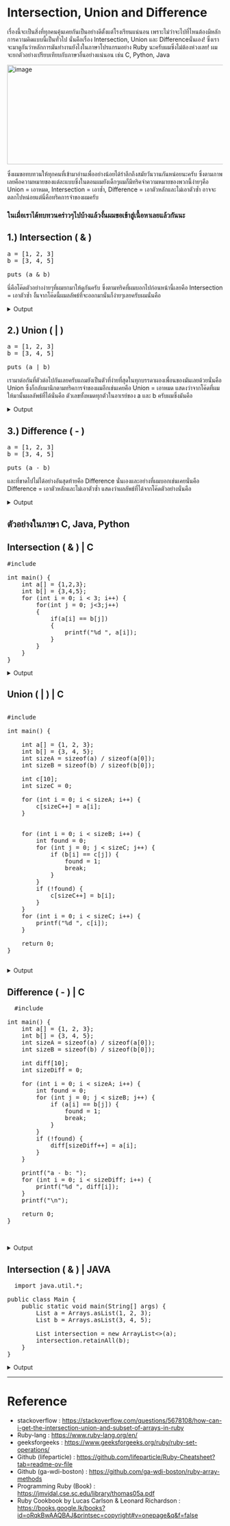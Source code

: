# Intersection, Union and Difference

เรื่องนี้จะเป็นสิ่งที่ทุกคนคุ้นเคยกันเป็นอย่างดีตั้งแต่โรงเรียนแน่นอน เพราะไม่ว่าจะไปที่ไหนต้องมีหลักการความคิดแบบนี้เป็นทั่วไป นั่นคือเรื่อง Intersection, Union และ Differenceนั่นเอง! ซึ่งเราจะมาดูกันว่าหลักการมันทำงานยังไงในภาษาโปรแกรมอย่าง Ruby นะครับผมซึ่งไม่ต้องห่วงเลย! ผมจะยกตัวอย่างเปรียบเทียบกับภาษาอื่นอย่างแน่นอน เช่น C, Python, Java 

<img width="621" height="232" alt="image" src="https://github.com/user-attachments/assets/60f15568-5ab1-4e6e-bd1e-3676d90c48b4" />

ซึ่งผมขอทบทวนให้ทุกคนที่เข้ามาอ่านเพื่ออย่างน้อยได้รำลึกถึงสมัยวันวานกันหน่อยนะครับ ซึ่งตามภาพเลยคือความหมายของแต่ละแบบซึ่งในตอนผมยังเด็กๆผมก็มีทริคจำความหมายของพวกนี้ง่ายๆคือ Union = เอาหมด, Intersection = เอาซ้ำ, Difference = เอาตัวหลักและไม่เอาตัวซ้ำ อาจจะตลกไปหน่อยแต่นี่คือทริคการจำของผมครับ 

### ในเมื่อเราได้ทบทวนคร่าวๆไปบ้างแล้วงั้นผมขอเข้าสู่เนื้อหาเลยแล้วกันนะ


## 1.) Intersection ( & )
<pre>
a = [1, 2, 3]
b = [3, 4, 5]

puts (a & b)
</pre>

นี่คือโค๊ดตัวอย่างง่ายๆที่ผมยกมาให้ดูกันครับ ซึ่งตามทริคที่ผมบอกไปก่อนหน้านี้เลยคือ Intersection = เอาตัวซ้ำ งั้นจากโค๊ดนี้ผมลลัพธ์ที่จะออกมานั่นก็ง่ายๆเลยครับผมนั่นคือ  
<details> 
  <summary>Output</summary>
  3
</details>




## 2.) Union ( | )
<pre>
a = [1, 2, 3]
b = [3, 4, 5]

puts (a | b)
</pre>

เรามาต่อกันที่ตัวต่อไปกันเลยครับแถมยังเป็นตัวที่ง่ายที่สุดในทุกบรรดาผองเพื่อนของมันเลยด้วยนั่นคือ Union ซึ่งก็กลับมานึกตามทริคการจำของผมอีกเช่นเคยคือ Union = เอาหมด แสดงว่าจากโค๊ดที่ผมให้มานั้นผลลัพธ์ที่ได้นั่นคือ ตัวเลขทั้งหมดทุกตัวในอาเรย์ของ a และ b ครับผมซึ่งมันคือ
<details> 
  <summary>Output</summary>
   1,2,3,4,5 
</details>

## 3.) Difference ( - )
<pre>
a = [1, 2, 3]
b = [3, 4, 5]

puts (a - b)
</pre>

และที่ขาดไปไม่ได้อย่างอันสุดท้ายคือ Difference นั่นเองและอย่างที่ผมบอกเช่นเคยนั่นคือ Difference = เอาตัวหลักและไม่เอาตัวซ้ำ แสดงว่าผลลัพธ์ที่ได้จากโค๊ดตัวอย่างนั่นคือ 
<details> 
  <summary>Output</summary>
   1,2 
</details>


## ตัวอย่างในภาษา C, Java, Python

## Intersection ( & ) | C
<pre>
#include <stdio.h>

int main() {
    int a[] = {1,2,3};
    int b[] = {3,4,5};
    for (int i = 0; i < 3; i++) {
        for(int j = 0; j<3;j++)
        {
            if(a[i] == b[j])
            {
                printf("%d ", a[i]);
            }
        }
    }
}
</pre>
<details> 
  <summary>Output</summary>
  3
</details>


## Union ( | ) | C
<pre>
  
#include <stdio.h>

int main() {
    
    int a[] = {1, 2, 3}; 
    int b[] = {3, 4, 5};
    int sizeA = sizeof(a) / sizeof(a[0]);
    int sizeB = sizeof(b) / sizeof(b[0]);
    
    int c[10]; 
    int sizeC = 0;
    
    for (int i = 0; i < sizeA; i++) {
        c[sizeC++] = a[i];
    }


    for (int i = 0; i < sizeB; i++) {
        int found = 0;
        for (int j = 0; j < sizeC; j++) {
            if (b[i] == c[j]) {
                found = 1;  
                break;
            }
        }
        if (!found) {
            c[sizeC++] = b[i];
        }
    }
    for (int i = 0; i < sizeC; i++) {
        printf("%d ", c[i]);
    }

    return 0;
}

</pre>
<details> 
  <summary>Output</summary>
  1 2 3 4 5 
</details>





## Difference ( - ) | C
<pre>
  #include <stdio.h>

int main() {
    int a[] = {1, 2, 3};
    int b[] = {3, 4, 5};
    int sizeA = sizeof(a) / sizeof(a[0]);
    int sizeB = sizeof(b) / sizeof(b[0]);

    int diff[10];
    int sizeDiff = 0;

    for (int i = 0; i < sizeA; i++) {
        int found = 0;
        for (int j = 0; j < sizeB; j++) {
            if (a[i] == b[j]) {
                found = 1;
                break;
            }
        }
        if (!found) {
            diff[sizeDiff++] = a[i];
        }
    }

    printf("a - b: ");
    for (int i = 0; i < sizeDiff; i++) {
        printf("%d ", diff[i]);
    }
    printf("\n");

    return 0;
}


</pre>
<details> 
  <summary>Output</summary>
  1 2 
</details>




## Intersection ( & ) | JAVA
<pre>
  import java.util.*;

public class Main {
    public static void main(String[] args) {
        List<Integer> a = Arrays.asList(1, 2, 3);
        List<Integer> b = Arrays.asList(3, 4, 5);

        List<Integer> intersection = new ArrayList<>(a);
        intersection.retainAll(b);
    }
}
</pre>
<details> 
  <summary>Output</summary>
  3
</details>

---

# Reference
- stackoverflow : https://stackoverflow.com/questions/5678108/how-can-i-get-the-intersection-union-and-subset-of-arrays-in-ruby
- Ruby-lang : https://www.ruby-lang.org/en/ 
- geeksforgeeks : https://www.geeksforgeeks.org/ruby/ruby-set-operations/
- Github (lifeparticle) : https://github.com/lifeparticle/Ruby-Cheatsheet?tab=readme-ov-file
- Github (ga-wdi-boston) : https://github.com/ga-wdi-boston/ruby-array-methods
- Programming Ruby (Book) : https://jmvidal.cse.sc.edu/library/thomas05a.pdf
- Ruby Cookbook by Lucas Carlson & Leonard Richardson : https://books.google.lk/books?id=oRqkBwAAQBAJ&printsec=copyright#v=onepage&q&f=false
